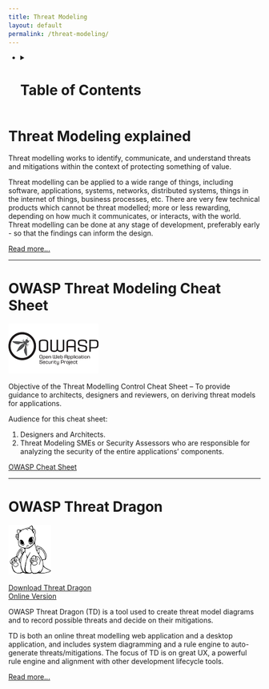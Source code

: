 ```yaml
---
title: Threat Modeling
layout: default
permalink: /threat-modeling/
---
```


<ul class="list-unstyled">
  <li>
  <details>
    <summary>
		<h1 class="h3">Table of Contents</h1>
	</summary>
	<p>
		<ul>
		<li><a href="#threat-modeling-explained">Threat Modeling explained</a></li>
		<li><a href="#owasp-threat-modeling-cheat-sheet">OWASP Threat Modeling Cheat Sheet</a></li>
		<li><a href="#owasp-threat-dragon">OWASP Threat Dragon</a></li>
		</ul>
	</p>
  </details>
  </li>
</ul>	

# Threat Modeling explained

Threat modelling works to identify, communicate, and understand threats and mitigations within the context of protecting something of value.

Threat modelling can be applied to a wide range of things, including software, applications, systems, networks, distributed systems, things in the internet of things, business processes, etc. There are very few technical products which cannot be threat modelled; more or less rewarding, depending on how much it communicates, or interacts, with the world. Threat modelling can be done at any stage of development, preferably early - so that the findings can inform the design.

[Read more...](https://owasp.org/www-community/Application_Threat_Modeling)

-----

# OWASP Threat Modeling Cheat Sheet
![Open Web Application Security Project](../assets/OWASP-180x100.png) 

Objective of the Threat Modelling Control Cheat Sheet – To provide guidance to architects, designers and reviewers, on deriving threat models for applications.

Audience for this cheat sheet:

1.  Designers and Architects.
1.  Threat Modeling SMEs or Security Assessors who are responsible for analyzing the security of the entire applications’ components.

[OWASP Cheat Sheet](https://cheatsheetseries.owasp.org/cheatsheets/Threat_Modeling_Cheat_Sheet.html)

-----

# OWASP Threat Dragon
[![OWASP Threat Dragon](../assets/OWASP-Threat-Dragon-86x100.png)](https://owasp.org/www-project-threat-dragon/)

[Download Threat Dragon](https://github.com/mike-goodwin/owasp-threat-dragon)<br />
[Online Version](https://threatdragon.org/login)

OWASP Threat Dragon (TD) is a tool used to create threat model diagrams and to record possible threats and decide on their mitigations.

TD is both an online threat modelling web application and a desktop application, and includes system diagramming and a rule engine to auto-generate threats/mitigations. The focus of TD is on great UX, a powerful rule engine and alignment with other development lifecycle tools.

[Read more...](https://owasp.org/www-project-threat-dragon/)